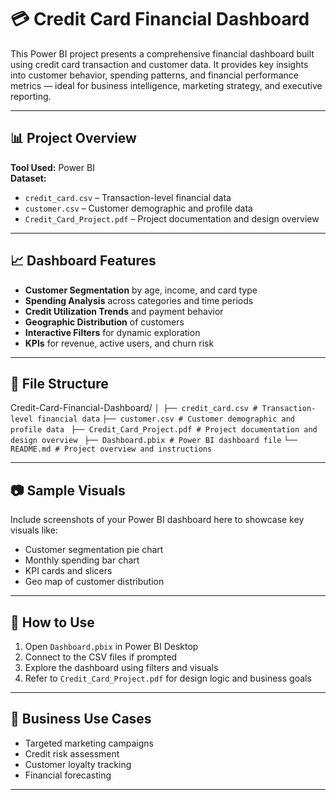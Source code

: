 # 💳 Credit Card Financial Dashboard

This Power BI project presents a comprehensive financial dashboard built using credit card transaction and customer data. It provides key insights into customer behavior, spending patterns, and financial performance metrics — ideal for business intelligence, marketing strategy, and executive reporting.

---

## 📊 Project Overview

**Tool Used:** Power BI  
**Dataset:**  
- `credit_card.csv` – Transaction-level financial data  
- `customer.csv` – Customer demographic and profile data  
- `Credit_Card_Project.pdf` – Project documentation and design overview

---

## 📈 Dashboard Features

- **Customer Segmentation** by age, income, and card type  
- **Spending Analysis** across categories and time periods  
- **Credit Utilization Trends** and payment behavior  
- **Geographic Distribution** of customers  
- **Interactive Filters** for dynamic exploration  
- **KPIs** for revenue, active users, and churn risk

---

## 📁 File Structure
Credit-Card-Financial-Dashboard/ 
```│ ├── credit_card.csv # Transaction-level financial data```
```├── customer.csv # Customer demographic and profile data ```
```├── Credit_Card_Project.pdf # Project documentation and design overview ```
```├── Dashboard.pbix # Power BI dashboard file```
```└── README.md # Project overview and instructions```



---

## 📷 Sample Visuals

Include screenshots of your Power BI dashboard here to showcase key visuals like:
- Customer segmentation pie chart  
- Monthly spending bar chart  
- KPI cards and slicers  
- Geo map of customer distribution

---

## 🚀 How to Use

1. Open `Dashboard.pbix` in Power BI Desktop  
2. Connect to the CSV files if prompted  
3. Explore the dashboard using filters and visuals  
4. Refer to `Credit_Card_Project.pdf` for design logic and business goals

---

## 🎯 Business Use Cases

- Targeted marketing campaigns  
- Credit risk assessment  
- Customer loyalty tracking  
- Financial forecasting

---






